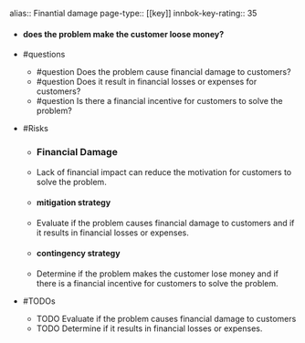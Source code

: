 alias:: Finantial damage
page-type:: [[key]]
innbok-key-rating:: 35
- #### does the problem make the customer loose money?
- #questions
  - #question Does the problem cause financial damage to customers?
  - #question Does it result in financial losses or expenses for customers?
  - #question Is there a financial incentive for customers to solve the problem?
- #Risks

  - ### Financial Damage
  - Lack of financial impact can reduce the motivation for customers to solve the problem.
  - #### mitigation strategy
  - Evaluate if the problem causes financial damage to customers and if it results in financial losses or expenses.
  - #### contingency strategy
  - Determine if the problem makes the customer lose money and if there is a financial incentive for customers to solve the problem.
- #TODOs
  - TODO Evaluate if the problem causes financial damage to customers
  - TODO  Determine if it results in financial losses or expenses.


